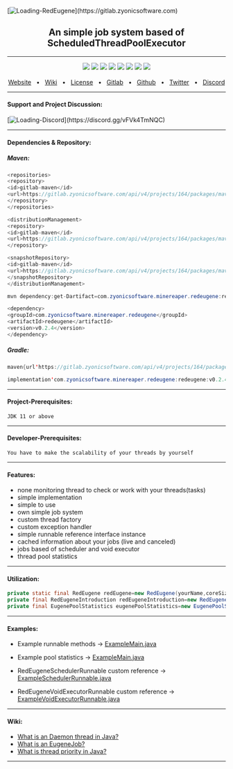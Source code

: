 [![Loading-RedEugene](https://image.sv-studios.net/88ba04b95d70d27e5c570c8ad54c89838.png "https://gitlab.zyonicsoftware.com")](https://gitlab.zyonicsoftware.com)
<div align="center">
  <h2>An simple job system based of ScheduledThreadPoolExecutor</h2>
  <hr />
  <a href="https://gitlab.zyonicsoftware.com/mint9976/redeugene/-/packages"><img src="https://img.shields.io/badge/release-v0.2.4-9cf" /></a>
  <a href="https://github.com/mintUI9976/RedEugene"><img src="https://img.shields.io/github/languages/code-size/mintUI9976/RedEugene?color=orange" /></a>
  <a href="https://github.com/mintUI9976/RedEugene"><img src="https://img.shields.io/tokei/lines/github/mintUI9976/RedEugene?color=yellow" /></a>
  <a href="https://github.com/mintUI9976/RedEugene/blob/master/LICENSE"><img src="https://img.shields.io/github/license/mintUI9976/RedEugene" /></a>
  <a href="https://github.com/mintUI9976/RedEugene/stargazers"><img src="https://img.shields.io/github/stars/mintUI9976/RedEugene?color=ff69b4" /></a>
  <a href=""><img src="https://img.shields.io/github/languages/count/mintUI9976/RedEugene?color=blueviolet" /></a>
  <a href="https://discord.gg/vFVk4TmNQC"><img src="https://img.shields.io/discord/743171495454441503?label=discord&color=cyan" /></a>
  <img src="https://img.shields.io/badge/opensource-❤-9cf">
  <br />
  <br />
  <a href="https://zyonicsoftware.com">Website</a>
  <span>&nbsp;&nbsp;•&nbsp;&nbsp;</span>
  <a href="https://github.com/mintUI9976/RedEugene/wiki">Wiki</a>
  <span>&nbsp;&nbsp;•&nbsp;&nbsp;</span>
  <a href="https://github.com/mintUI9976/RedEugene/blob/master/LICENSE">License</a>
  <span>&nbsp;&nbsp;•&nbsp;&nbsp;</span>
  <a href="https://gitlab.zyonicsoftware.com">Gitlab</a>
  <span>&nbsp;&nbsp;•&nbsp;&nbsp;</span>
  <a href="https://github.com/Zyonic-Software">Github</a>
  <span>&nbsp;&nbsp;•&nbsp;&nbsp;</span>
  <a href="https://twitter.com/zyonicsoftware">Twitter</a>
  <span>&nbsp;&nbsp;•&nbsp;&nbsp;</span>
  <a href="https://discord.gg/vFVk4TmNQC">Discord</a>
  <br />
  <hr />
</div>
<div align="left">
<h4>Support and Project Discussion:</h4>
</div>

[![Loading-Discord](https://seeklogo.com/images/D/discord-logo-855AEC93F1-seeklogo.com.png "https://discord.gg/vFVk4TmNQC")](https://discord.gg/vFVk4TmNQC)

<hr />
<div align="left">
<h4>Dependencies & Repository:</h4>
<h5>Maven:</h5>

````java
<repositories>
<repository>
<id>gitlab-maven</id>
<url>https://gitlab.zyonicsoftware.com/api/v4/projects/164/packages/maven</url>
</repository>
</repositories>

<distributionManagement>
<repository>
<id>gitlab-maven</id>
<url>https://gitlab.zyonicsoftware.com/api/v4/projects/164/packages/maven</url>
</repository>

<snapshotRepository>
<id>gitlab-maven</id>
<url>https://gitlab.zyonicsoftware.com/api/v4/projects/164/packages/maven</url>
</snapshotRepository>
</distributionManagement>
````

````java
mvn dependency:get-Dartifact=com.zyonicsoftware.minereaper.redeugene:redeugene:v0.2.4
````

````java
<dependency>
<groupId>com.zyonicsoftware.minereaper.redeugene</groupId>
<artifactId>redeugene</artifactId>
<version>v0.2.4</version>
</dependency>
````

<h5>Gradle:</h5>

````java
maven{url'https://gitlab.zyonicsoftware.com/api/v4/projects/164/packages/maven'}
````

````java
implementation'com.zyonicsoftware.minereaper.redeugene:redeugene:v0.2.4'
````

<hr />

<h4>Project-Prerequisites:</h4>

``JDK 11 or above``

<hr />

<h4>Developer-Prerequisites:</h4>

``You have to make the scalability of your threads by yourself``
<hr />

<h4>Features:</h4>

- none monitoring thread to check or work with your threads(tasks)
- simple implementation
- simple to use
- own simple job system
- custom thread factory
- custom exception handler
- simple runnable reference interface instance
- cached information about your jobs (live and canceled)
- jobs based of scheduler and void executor
- thread pool statistics

<hr />
<h4>Utilization:</h4>

````java
private static final RedEugene redEugene=new RedEugene(yourName,coreSize,deamon,priority);
private final RedEugeneIntroduction redEugeneIntroduction=new RedEugeneIntroduction(redEugene);
private final EugenePoolStatistics eugenePoolStatistics=new EugenePoolStatistics(redEugene);
````

<hr />

<h4>Examples:</h4>

- Example runnable methods
  -> [ExampleMain.java](https://github.com/mintUI9976/RedEugene/blob/master/src/main/java/com/zyonicsoftware/minereaper/example/ExampleMain.java)
- Example pool statistics
  -> [ExampleMain.java](https://github.com/mintUI9976/RedEugene/blob/master/src/main/java/com/zyonicsoftware/minereaper/example/ExampleMain.java)

- RedEugeneSchedulerRunnable custom reference
  -> [ExampleSchedulerRunnable.java](https://github.com/mintUI9976/RedEugene/blob/master/src/main/java/com/zyonicsoftware/minereaper/example/ExampleSchedulerRunnable.java)
- RedEugeneVoidExecutorRunnable custom reference
  -> [ExampleVoidExecutorRunnable.java](https://github.com/mintUI9976/RedEugene/blob/master/src/main/java/com/zyonicsoftware/minereaper/example/ExampleVoidExecutorRunnable.java)

<hr />

<h4>Wiki:</h4>

- [What is an Daemon thread in Java?](https://github.com/mintUI9976/RedEugene/wiki/What-is-an-Daemon-thread-in-Java%3F)
- [What is an EugeneJob?](https://github.com/mintUI9976/RedEugene/wiki/What-is-an-EugeneJob%3F)
- [What is thread priority in Java?](https://github.com/mintUI9976/RedEugene/wiki/What-is-thread-priority-in-Java%3F)

<hr />

</div>


